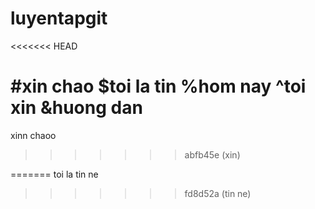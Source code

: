 # luyentapgit
<<<<<<< HEAD

#xin chao
$toi la tin
%hom nay
^toi xin
&huong dan
=======
xinn chaoo
>>>>>>> abfb45e (xin)

=======
toi la tin ne
>>>>>>> fd8d52a (tin ne)
